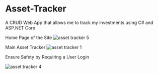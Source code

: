 # Asset-Tracker
A CRUD Web App that allows me to track my investments using C# and ASP.NET Core

Home Page of the Site 
![asset tracker 5](https://user-images.githubusercontent.com/74799496/209202885-91b9b02b-3ac7-4c53-a5c3-1d0a97aa1346.JPG)

Main Asset Tracker
![asset tracker 1](https://user-images.githubusercontent.com/74799496/209200464-52e48c84-6805-423b-b015-d73f0a1fefff.JPG)

Ensure Safety by Requiring a User Login

![asset tracker 4](https://user-images.githubusercontent.com/74799496/209202887-8dc7506e-389c-464f-996e-e1d21dae3437.JPG)

